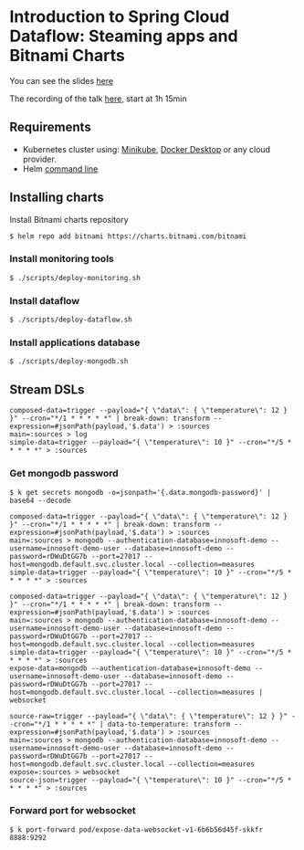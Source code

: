 # Introduction to Spring Cloud Dataflow: Steaming apps and Bitnami Charts

You can see the slides [here](https://drive.google.com/file/d/1kU2MA0GrQY6PYZX4NDs3_Hu7lMI020nD/view?usp=sharing)

The recording of the talk [here](https://www.twitch.tv/videos/817214034), start at 1h 15min

## Requirements

- Kubernetes cluster using: [Minikube](https://minikube.sigs.k8s.io/docs/), [Docker Desktop](https://www.docker.com/products/docker-desktop) or any cloud provider.
- Helm [command line ](https://helm.sh/docs/)

## Installing charts

Install Bitnami charts repository

```console
$ helm repo add bitnami https://charts.bitnami.com/bitnami
```

### Install monitoring tools

```console
$ ./scripts/deploy-monitoring.sh
```

### Install dataflow

```console
$ ./scripts/deploy-dataflow.sh
```

### Install applications database

```console
$ ./scripts/deploy-mongodb.sh
```


## Stream DSLs

```
composed-data=trigger --payload="{ \"data\": { \"temperature\": 12 } }" --cron="*/1 * * * * *" | break-down: transform --expression=#jsonPath(payload,'$.data') > :sources
main=:sources > log
simple-data=trigger --payload="{ \"temperature\": 10 }" --cron="*/5 * * * * *" > :sources
```

### Get mongodb password

```console
$ k get secrets mongodb -o=jsonpath='{.data.mongodb-password}' | base64 --decode
```

```
composed-data=trigger --payload="{ \"data\": { \"temperature\": 12 } }" --cron="*/1 * * * * *" | break-down: transform --expression=#jsonPath(payload,'$.data') > :sources
main=:sources > mongodb --authentication-database=innosoft-demo --username=innosoft-demo-user --database=innosoft-demo --password=rDWuDtGG7b --port=27017 --host=mongodb.default.svc.cluster.local --collection=measures
simple-data=trigger --payload="{ \"temperature\": 10 }" --cron="*/5 * * * * *" > :sources
```

```
composed-data=trigger --payload="{ \"data\": { \"temperature\": 12 } }" --cron="*/1 * * * * *" | break-down: transform --expression=#jsonPath(payload,'$.data') > :sources
main=:sources > mongodb --authentication-database=innosoft-demo --username=innosoft-demo-user --database=innosoft-demo --password=rDWuDtGG7b --port=27017 --host=mongodb.default.svc.cluster.local --collection=measures
simple-data=trigger --payload="{ \"temperature\": 10 }" --cron="*/5 * * * * *" > :sources
expose-data=mongodb --authentication-database=innosoft-demo --username=innosoft-demo-user --database=innosoft-demo --password=rDWuDtGG7b --port=27017 --host=mongodb.default.svc.cluster.local --collection=measures | websocket
```

```
source-raw=trigger --payload="{ \"data\": { \"temperature\": 12 } }" --cron="*/1 * * * * *" | data-to-temperature: transform --expression=#jsonPath(payload,'$.data') > :sources
main=:sources > mongodb --authentication-database=innosoft-demo --username=innosoft-demo-user --database=innosoft-demo --password=rDWuDtGG7b --port=27017 --host=mongodb.default.svc.cluster.local --collection=measures
expose=:sources > websocket
source-json=trigger --payload="{ \"temperature\": 10 }" --cron="*/5 * * * * *" > :sources
```

### Forward port for websocket

```console
$ k port-forward pod/expose-data-websocket-v1-6b6b56d45f-skkfr 8888:9292
```
